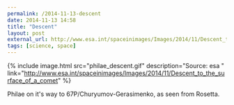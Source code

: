 ```yaml
---
permalink: /2014-11-13-descent
date: 2014-11-13 14:58
title: "Descent"
layout: post
external_url: http://www.esa.int/spaceinimages/Images/2014/11/Descent_to_the_surface_of_a_comet
tags: [science, space]
---
```

{% include image.html src="philae_descent.gif" description="Source: esa " link="http://www.esa.int/spaceinimages/Images/2014/11/Descent_to_the_surface_of_a_comet" %}

Philae on it's way to 67P/Churyumov-Gerasimenko, as seen from Rosetta.
